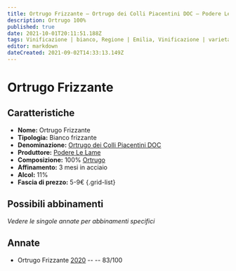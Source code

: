```yaml
---
title: Ortrugo Frizzante – Ortrugo dei Colli Piacentini DOC – Podere Le Lame – Emilia (IT) – 5-9€ – 2★
description: Ortrugo 100%
published: true
date: 2021-10-01T20:11:51.188Z
tags: Vinificazione | bianco, Regione | Emilia, Vinificazione | varietale, Vinificazione | frizzante, Valutazioni | 2 stelle, Vitigni | Ortrugo, Prezzi | 5-9€
editor: markdown
dateCreated: 2021-09-02T14:33:13.149Z
---
```


# Ortrugo Frizzante

## Caratteristiche
- **Nome:** Ortrugo Frizzante
- **Tipologia:** Bianco frizzante
- **Denominazione:** [Ortrugo dei Colli Piacentini DOC](/denominazioni/Italia/Emilia/DOC-Colli-Piacentini)
- **Produttore:** [Podere Le Lame](/produttori/Italia/Emilia/Podere-Le-Lame) 
- **Composizione:** 100% [Ortrugo](/vitigni/Italia/bacca-bianca/ortrugo)
- **Affinamento:** 3 mesi in acciaio
- **Alcol:** 11%
- **Fascia di prezzo:** 5-9€
{.grid-list}

## Possibili abbinamenti
*Vedere le singole annate per abbinamenti specifici*

## Annate

- Ortrugo Frizzante [2020](/vini/Italia/Emilia/Podere-Le-Lame/Ortrugo-Frizzante/2020) -- <span class="star-2"></span> -- 83/100

